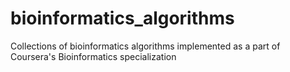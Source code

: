 # bioinformatics_algorithms
Collections of bioinformatics algorithms implemented as a part of Coursera's Bioinformatics specialization
